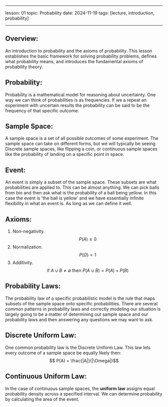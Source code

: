 
--- 
lesson: 01 
topic: Probability 
date: 2024-11-19 
tags: [lecture, introduction, probability] 

---
## Overview:
An introduction to probability and the axioms of probability. This lesson establishes the basic framework for solving probability problems, defines what probability means, and introduces the fundamental axioms of probability theory.  

## Probability:
Probability is a mathematical model for reasoning about uncertainty. One way we can think of probabilities is as frequencies. If we a repeat an experiment with uncertain results the probability can be said to be the frequency of that specific outcome.

## Sample Space:
A sample space is a set of all possible outcomes of some experiment. The sample space can take on different forms, but we will typically be seeing Discrete sample spaces, like flipping a coin, or continuous sample spaces like the probability of landing on a specific point in space.

## Event:
An event is simply a subset of the sample space. These subsets are what probabilities are applied to. This can be almost anything. We can pick balls from bin and then ask what is the probability of a ball being yellow. In this case the event is 'the ball is yellow' and we have essentially infinite flexibility in what an event is. As long as we can define it well.


## Axioms: 

1. Non-negativity. $$ P(A) \geq 0$$
2. Normalization. $$P(\Omega) = 1 $$
3. Additivity. $$ \text{if } A \cup B \ne \emptyset \text{ then }P(A \cup B) = P(A) + P(B)$$

## Probability Laws:
The probability law of a specific probabilistic model is the rule that maps subsets of the sample space onto specific probabilities. There are several common patterns in probability laws and correctly modeling our situation is largely going to be a matter of determining out sample space and our probability laws and then answering any questions we may want to ask.

## Discrete Uniform Law:
One common probability law is the Discrete Uniform Law. This law lets every outcome of a sample space be equally likely then: $$ P(A) = \frac{|A|}{|\Omega|}$$

## Continuous Uniform Law:
In the case of continuous sample spaces, the **uniform law** assigns equal probability density across a specified interval. We can determine probability by calculating the area of the event. 